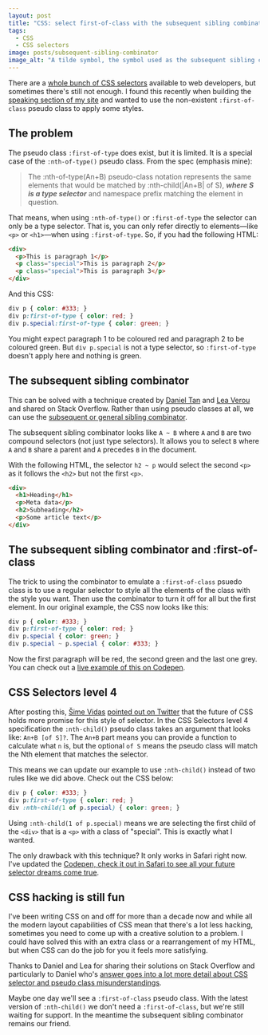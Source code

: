 ```yaml
---
layout: post
title: "CSS: select first-of-class with the subsequent sibling combinator"
tags:
  - CSS
  - CSS selectors
image: posts/subsequent-sibling-combinator
image_alt: "A tilde symbol, the symbol used as the subsequent sibling combinator in CSS selectors"
---
```


There are a [whole bunch of CSS selectors](https://developer.mozilla.org/en-US/docs/Web/CSS/CSS_Selectors) available to web developers, but sometimes there's still not enough. I found this recently when building the [speaking section of my site](https://philna.sh/speaking/) and wanted to use the non-existent `:first-of-class` pseudo class to apply some styles.

## The problem

The pseudo class `:first-of-type` does exist, but it is limited. It is a special case of the `:nth-of-type()` pseudo class. From the spec (emphasis mine):

> The :nth-of-type(An+B) pseudo-class notation represents the same elements that would be matched by :nth-child(\|An+B\| of S), _**where S is a type selector**_ and namespace prefix matching the element in question.

That means, when using `:nth-of-type()` or `:first-of-type` the selector can only be a type selector. That is, you can only refer directly to elements&mdash;like `<p>` or `<h1>`&mdash;when using `:first-of-type`. So, if you had the following HTML:

```html
<div>
  <p>This is paragraph 1</p>
  <p class="special">This is paragraph 2</p>
  <p class="special">This is paragraph 3</p>
</div>
```

And this CSS:

```css
div p { color: #333; }
div p:first-of-type { color: red; }
div p.special:first-of-type { color: green; }
```

You might expect paragraph 1 to be coloured red and paragraph 2 to be coloured green. But `div p.special` is not a type selector, so `:first-of-type` doesn't apply here and nothing is green.

## The subsequent sibling combinator

This can be solved with a technique created by [Daniel Tan](https://stackoverflow.com/questions/2717480/css-selector-for-first-element-with-class) and [Lea Verou](https://stackoverflow.com/questions/5287272/css-select-first-element-with-a-certain-class/5293095#5293095) and shared on Stack Overflow. Rather than using pseudo classes at all, we can use the [subsequent or general sibling combinator](https://www.w3.org/TR/selectors/#general-sibling-combinators).

The subsequent sibling combinator looks like `A ~ B` where `A` and `B` are two compound selectors (not just type selectors). It allows you to select `B` where `A` and `B` share a parent and `A` precedes `B` in the document.

With the following HTML, the selector `h2 ~ p` would select the second `<p>` as it follows the `<h2>` but not the first `<p>`.

```html
<div>
  <h1>Heading</h1>
  <p>Meta data</p>
  <h2>Subheading</h2>
  <p>Some article text</p>
</div>
```

## The subsequent sibling combinator and :first-of-class

The trick to using the combinator to emulate a `:first-of-class` psuedo class is to use a regular selector to style all the elements of the class with the style you want. Then use the combinator to turn it off for all but the first element. In our original example, the CSS now looks like this:

```css
div p { color: #333; }
div p:first-of-type { color: red; }
div p.special { color: green; }
div p.special ~ p.special { color: #333; }
```

Now the first paragraph will be red, the second green and the last one grey. You can check out a [live example of this on Codepen](https://codepen.io/philnash/pen/WzoNwG/).

## CSS Selectors level 4

After posting this, [Šime Vidas](https://twitter.com/simevidas) [pointed out on Twitter](https://twitter.com/simevidas/status/975394813863432192) that the future of CSS holds more promise for this style of selector. In the CSS Selectors level 4 specification the `:nth-child()` pseudo class takes an argument that looks like: `An+B [of S]?`. The `An+B` part means you can provide a function to calculate what `n` is, but the optional `of S` means the pseudo class will match the Nth element that matches the selector.

This means we can update our example to use `:nth-child()` instead of two rules like we did above. Check out the CSS below:

```css
div p { color: #333; }
div p:first-of-type { color: red; }
div :nth-child(1 of p.special) { color: green; }
```

Using `:nth-child(1 of p.special)` means we are selecting the first child of the `<div>` that is a `<p>` with a class of "special". This is exactly what I wanted.

The only drawback with this technique? It only works in Safari right now. I've updated the [Codepen, check it out in Safari to see all your future selector dreams come true](https://codepen.io/philnash/pen/WzoNwG/).

## CSS hacking is still fun

I've been writing CSS on and off for more than a decade now and while all the modern layout capabilities of CSS mean that there's a lot less hacking, sometimes you need to come up with a creative solution to a problem. I could have solved this with an extra class or a rearrangement of my HTML, but when CSS can do the job for you it feels more satisfying.

Thanks to Daniel and Lea for sharing their solutions on Stack Overflow and particularly to Daniel who's [answer goes into a lot more detail about CSS selector and pseudo class misunderstandings](https://stackoverflow.com/questions/2717480/css-selector-for-first-element-with-class/8539107#8539107).

Maybe one day we'll see a `:first-of-class` pseudo class. With the latest version of `:nth-child()` we don't need a `:first-of-class`, but we're still waiting for support. In the meantime the subsequent sibling combinator remains our friend.